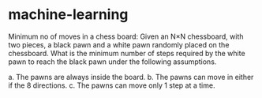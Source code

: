 # machine-learning
Minimum no of moves in a chess board:
Given an N×N chessboard, with two pieces, a black pawn and a white pawn randomly placed on the chessboard. What is the minimum number of steps required by the white pawn to reach the black pawn under the following assumptions.

a. The pawns are always inside the board.
b. The pawns can move in either if the 8 directions.
c. The pawns can move only 1 step at a time.
